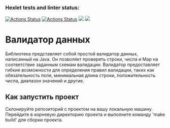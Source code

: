 ### Hexlet tests and linter status:
[![Actions Status](https://github.com/AleksandrBicov/java-project-78/actions/workflows/hexlet-check.yml/badge.svg)](https://github.com/AleksandrBicov/java-project-78/actions)
[![Actions Status](https://github.com/AleksandrBicov/java-project-78/actions/workflows/main.yml/badge.svg)](https://github.com/AleksandrBicov/java-project-78/actions)
<a href="https://codeclimate.com/github/AleksandrBicov/java-project-78/test_coverage"><img src="https://api.codeclimate.com/v1/badges/a2a3e90df496bf8b9725/test_coverage" /></a>
<a href="https://codeclimate.com/github/AleksandrBicov/java-project-78/maintainability"><img src="https://api.codeclimate.com/v1/badges/a2a3e90df496bf8b9725/maintainability" /></a>
# Валидатор данных
Библиотека представляет собой простой валидатор данных, написанный на Java. Он позволяет проверять строки, числа и Map на соответствие заданным схемам валидации. Валидатор предоставляет гибкие возможности для определения правил валидации, таких как обязательность поля, минимальная длина строки, положительность числа, диапазон значений и другие.


## Как запустить проект
Склонируйте репозиторий с проектом на вашу локальную машину.
Перейдите в корневую директорию проекта и выполните команду 'make build' для сборки проекта.